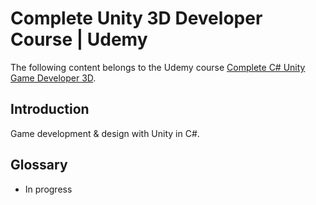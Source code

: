 # Complete Unity 3D Developer Course | Udemy
The following content belongs to the Udemy course [Complete C# Unity Game Developer 3D](https://www.udemy.com/course/unitycourse2/).

## Introduction
Game development & design with Unity in C#.

## Glossary

* In progress
